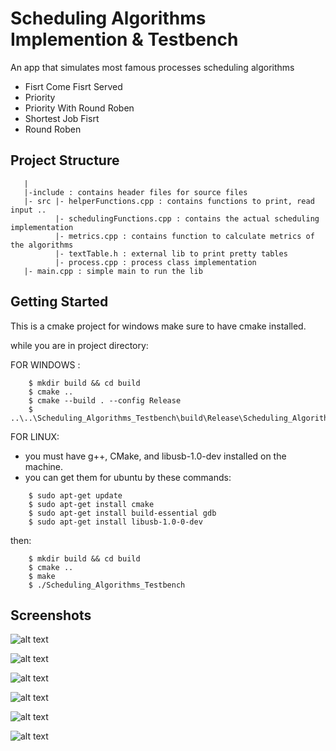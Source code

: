 # Scheduling Algorithms Implemention & Testbench

An app that simulates most famous processes scheduling algorithms 

- Fisrt Come Fisrt Served
- Priority
- Priority With Round Roben
- Shortest Job Fisrt 
- Round Roben


## Project Structure

```
   |
   |-include : contains header files for source files
   |- src |- helperFunctions.cpp : contains functions to print, read input ..
          |- schedulingFunctions.cpp : contains the actual scheduling implementation
          |- metrics.cpp : contains function to calculate metrics of the algorithms
          |- textTable.h : external lib to print pretty tables
          |- process.cpp : process class implementation
   |- main.cpp : simple main to run the lib
```
## Getting Started

This is a cmake project for windows make sure to have cmake installed.

while you are in project directory:

FOR WINDOWS :

```
    $ mkdir build && cd build
    $ cmake ..
    $ cmake --build . --config Release
    $ ..\..\Scheduling_Algorithms_Testbench\build\Release\Scheduling_Algorithms_Testbench.exe
```
FOR LINUX:
* you must have g++, CMake, and libusb-1.0-dev installed on the machine.
* you can get them for ubuntu by these commands:
```
    $ sudo apt-get update
    $ sudo apt-get install cmake
    $ sudo apt-get install build-essential gdb
    $ sudo apt-get install libusb-1.0-0-dev
```
then:
```
    $ mkdir build && cd build
    $ cmake ..
    $ make
    $ ./Scheduling_Algorithms_Testbench
```   
## Screenshots


![alt text](https://github.com/Abdelrahmanba/os-scheduling/blob/main/SCREENSHOTS/1.PNG?raw=true)

![alt text](https://github.com/Abdelrahmanba/os-scheduling/blob/main/SCREENSHOTS/FCFS.PNG?raw=true)

![alt text](https://github.com/Abdelrahmanba/os-scheduling/blob/main/SCREENSHOTS/PRIORITY.PNG?raw=true)

![alt text](https://github.com/Abdelrahmanba/os-scheduling/blob/main/SCREENSHOTS/PRIORITY_WITH_RR.PNG?raw=true)

![alt text](https://github.com/Abdelrahmanba/os-scheduling/blob/main/SCREENSHOTS/RR.PNG?raw=true)

![alt text](https://github.com/Abdelrahmanba/os-scheduling/blob/main/SCREENSHOTS/SJF.PNG?raw=true)

